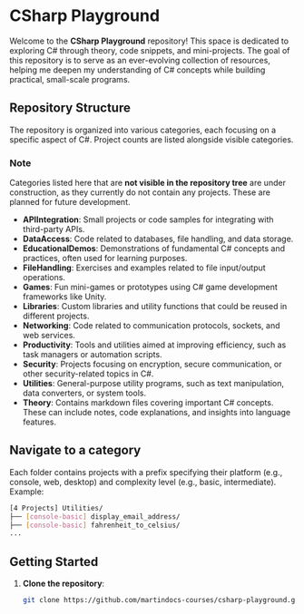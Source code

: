 # CSharp Playground

Welcome to the **CSharp Playground** repository!
This space is dedicated to exploring C# through theory, code snippets, and mini-projects. The goal of this repository is to serve as an ever-evolving collection of resources, helping me deepen my understanding of C# concepts while building practical, small-scale programs.

## Repository Structure

The repository is organized into various categories, each focusing on a specific aspect of C#. Project counts are listed alongside visible categories.

### **Note**

Categories listed here that are **not visible in the repository tree** are under construction, as they currently do not contain any projects. These are planned for future development.

- **APIIntegration**: Small projects or code samples for integrating with third-party APIs.
- **DataAccess**: Code related to databases, file handling, and data storage.
- **EducationalDemos**: Demonstrations of fundamental C# concepts and practices, often used for learning purposes.
- **FileHandling**: Exercises and examples related to file input/output operations.
- **Games**: Fun mini-games or prototypes using C# game development frameworks like Unity.
- **Libraries**: Custom libraries and utility functions that could be reused in different projects.
- **Networking**: Code related to communication protocols, sockets, and web services.
- **Productivity**: Tools and utilities aimed at improving efficiency, such as task managers or automation scripts.
- **Security**: Projects focusing on encryption, secure communication, or other security-related topics in C#.
- **Utilities**: General-purpose utility programs, such as text manipulation, data converters, or system tools.
- **Theory**: Contains markdown files covering important C# concepts. These can include notes, code explanations, and insights into language features.

## Navigate to a category

Each folder contains projects with a prefix specifying their platform (e.g., console, web, desktop) and complexity level (e.g., basic, intermediate).
Example:

```bash
[4 Projects] Utilities/
├── [console-basic] display_email_address/
├── [console-basic] fahrenheit_to_celsius/
...
```

## Getting Started

1. **Clone the repository**:
   ```bash
   git clone https://github.com/martindocs-courses/csharp-playground.git
   ```